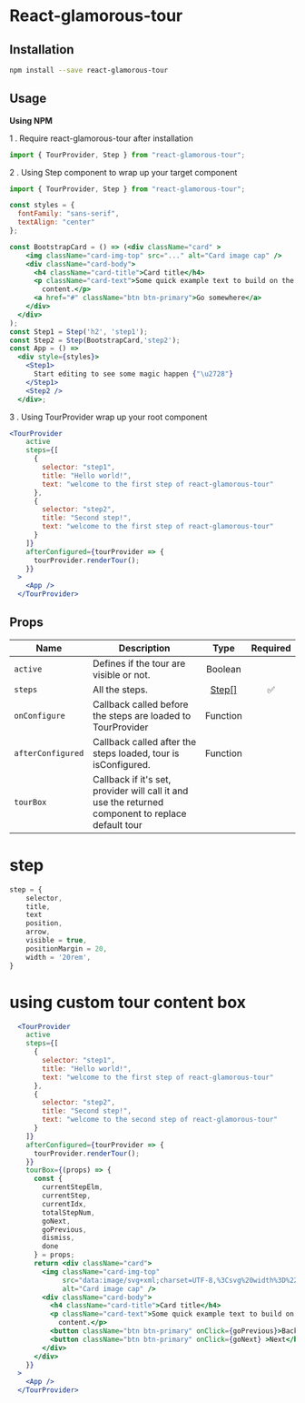# React-glamorous-tour

## Installation
```sh
npm install --save react-glamorous-tour
```
## Usage
**Using NPM**

1 . Require react-glamorous-tour after installation

```js
import { TourProvider, Step } from "react-glamorous-tour";
```
2 . Using Step component to wrap up your target component
```jsx
import { TourProvider, Step } from "react-glamorous-tour";

const styles = {
  fontFamily: "sans-serif",
  textAlign: "center"
};

const BootstrapCard = () => (<div className="card" >
    <img className="card-img-top" src="..." alt="Card image cap" />
    <div className="card-body">
      <h4 className="card-title">Card title</h4>
      <p className="card-text">Some quick example text to build on the card title and make up the bulk of the card's
        content.</p>
      <a href="#" className="btn btn-primary">Go somewhere</a>
    </div>
  </div>
);
const Step1 = Step('h2', 'step1');
const Step2 = Step(BootstrapCard,'step2');
const App = () =>
  <div style={styles}>
    <Step1>
      Start editing to see some magic happen {"\u2728"}
    </Step1>
    <Step2 />
  </div>;
```
3 . Using TourProvider wrap up your root component
```jsx
<TourProvider
    active
    steps={[
      {
        selector: "step1",
        title: "Hello world!",
        text: "welcome to the first step of react-glamorous-tour"
      },
      {
        selector: "step2",
        title: "Second step!",
        text: "welcome to the first step of react-glamorous-tour"
      }
    ]}
    afterConfigured={tourProvider => {
      tourProvider.renderTour();
    }}
  >
    <App />
  </TourProvider>
  ```
## Props

| Name | Description | Type | Required |
| --- | --- | :---: | :---: |
| `active` | Defines if the tour are visible or not.| Boolean |  |
| `steps` | All the steps. | [Step[]](#step) | ✅ |
| `onConfigure` | Callback called before the steps are loaded to TourProvider | Function |  |
| `afterConfigured` | Callback called after the steps loaded, tour is isConfigured. | Function  |  |
| `tourBox` | Callback if it's set, provider will call it and use the returned component to replace default tour 

# step
```js
step = {
    selector,
    title, 
    text
    position, 
    arrow, 
    visible = true, 
    positionMargin = 20,
    width = '20rem',
}
```
# using custom tour content box
```jsx
  <TourProvider
    active
    steps={[
      {
        selector: "step1",
        title: "Hello world!",
        text: "welcome to the first step of react-glamorous-tour"
      },
      {
        selector: "step2",
        title: "Second step!",
        text: "welcome to the second step of react-glamorous-tour"
      }
    ]}
    afterConfigured={tourProvider => {
      tourProvider.renderTour();
    }}
    tourBox={(props) => {
      const {
        currentStepElm,
        currentStep,
        currentIdx,
        totalStepNum,
        goNext,
        goPrevious,
        dismiss,
        done
      } = props;
      return <div className="card">
        <img className="card-img-top"
             src="data:image/svg+xml;charset=UTF-8,%3Csvg%20width%3D%22318%22%20height%3D%22180%22%20xmlns%3D%22http%3A%2F%2Fwww.w3.org%2F2000%2Fsvg%22%20viewBox%3D%220%200%20318%20180%22%20preserveAspectRatio%3D%22none%22%3E%3Cdefs%3E%3Cstyle%20type%3D%22text%2Fcss%22%3E%23holder_15e3d931427%20text%20%7B%20fill%3Argba(255%2C255%2C255%2C.75)%3Bfont-weight%3Anormal%3Bfont-family%3AHelvetica%2C%20monospace%3Bfont-size%3A16pt%20%7D%20%3C%2Fstyle%3E%3C%2Fdefs%3E%3Cg%20id%3D%22holder_15e3d931427%22%3E%3Crect%20width%3D%22318%22%20height%3D%22180%22%20fill%3D%22%23777%22%3E%3C%2Frect%3E%3Cg%3E%3Ctext%20x%3D%22118.0546875%22%20y%3D%2297.2%22%3E318x180%3C%2Ftext%3E%3C%2Fg%3E%3C%2Fg%3E%3C%2Fsvg%3E"
             alt="Card image cap" />
        <div className="card-body">
          <h4 className="card-title">Card title</h4>
          <p className="card-text">Some quick example text to build on the card title and make up the bulk of the card's
            content.</p>
          <button className="btn btn-primary" onClick={goPrevious}>Back</button>
          <button className="btn btn-primary" onClick={goNext} >Next</button>
        </div>
      </div>
    }}
  >
    <App />
  </TourProvider>
  ```
